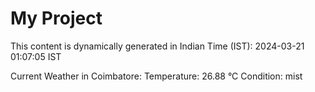 # My Project

This content is dynamically generated in Indian Time (IST): 2024-03-21 01:07:05 IST


Current Weather in Coimbatore:
Temperature: 26.88 °C
Condition: mist
